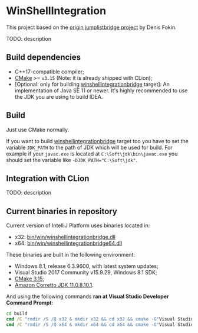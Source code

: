 # WinShellIntegration

This project based on the [origin jumplistbridge project](https://github.com/JetBrains/intellij-community/tree/4635352640ed54ef9379082171f33837d099ebb8/native/jumplistbridge)
by Denis Fokin.

TODO: description

## Build dependencies
* C++17-compatible compiler;
* [CMake](https://cmake.org/download/) >= `v3.15` (Note: it is already shipped with CLion);
* [Optional: only for building [winshellintegrationbridge](src/winshellintegrationbridge) target]:
  An implementation of Java SE 11 or newer. It's highly recommended to use the JDK you are using to build IDEA.

## Build
Just use CMake normally.

If you want to build [winshellintegrationbridge](src/winshellintegrationbridge) target too
you have to set the variable `JDK_PATH` to the path of JDK which will be used for build.
For example if your `javac.exe` is located at `C:\Soft\jdk\bin\javac.exe` you should set the variable like
`-DJDK_PATH="C:\Soft\jdk"`.

## Integration with CLion
TODO: description

## Current binaries in repository
Current version of IntelliJ Platform uses binaries located in:
* x32: [bin/win/winshellintegrationbridge.dll](../../bin/win/winshellintegrationbridge.dll)
* x64: [bin/win/winshellintegrationbridge64.dll](../../bin/win/winshellintegrationbridge64.dll)

These binaries are built in the following environment:
* Windows 8.1, release 6.3.9600, with latest system updates;
* Visual Studio 2017 Community v15.9.29, Windows 8.1 SDK;
* [CMake 3.15](https://cmake.org/files/v3.15/cmake-3.15.0-win64-x64.msi);
* [Amazon Corretto JDK 11.0.8.10.1](https://corretto.aws/downloads/resources/11.0.8.10.1/amazon-corretto-11.0.8.10.1-windows-x64.msi).

And using the following commands **ran at Visual Studio Developer Command Prompt**:
```bat
cd build
cmd /C "rmdir /S /Q x32 & mkdir x32 && cd x32 && cmake -G"Visual Studio 15 2017" -DJDK_PATH="C:\Program Files\Amazon Corretto\jdk11.0.8_10" "..\.." && cmake --build . --config RelWithDebInfo"
cmd /C "rmdir /S /Q x64 & mkdir x64 && cd x64 && cmake -G"Visual Studio 15 2017 Win64" -DJDK_PATH="C:\Program Files\Amazon Corretto\jdk11.0.8_10" "..\.." && cmake --build . --config RelWithDebInfo"
```
